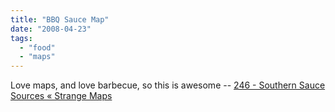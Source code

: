 ```yaml
---
title: "BBQ Sauce Map"
date: "2008-04-23"
tags: 
  - "food"
  - "maps"
---
```


Love maps, and love barbecue, so this is awesome -- [246 - Southern Sauce Sources « Strange Maps](http://strangemaps.wordpress.com/2008/02/19/246-southern-sauce-sources/)
